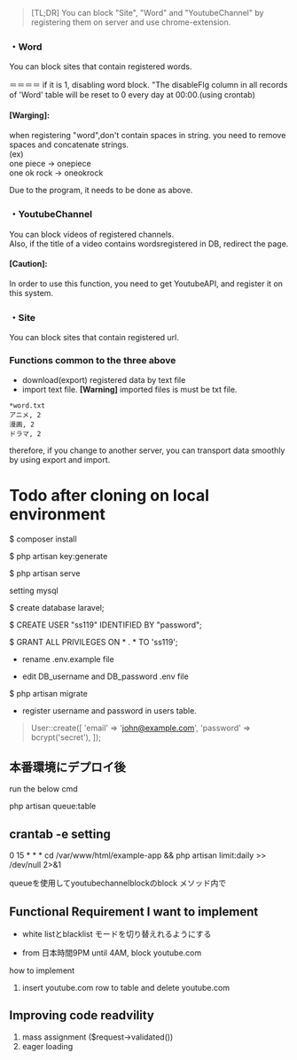 >[TL;DR]
You can block "Site", "Word" and "YoutubeChannel" by registering them on server and use chrome-extension.
### ・Word
You can block sites that contain registered words.

＝＝＝＝
if it is 1, disabling word block.
"The disableFlg column in all records of 'Word' table will be reset to 0 every day at 00:00.(using crontab)

#### **[Warging]**:
when registering "word",don't contain spaces in string.
you need to remove spaces and concatenate strings.<br />
(ex)<br />
one piece -> onepiece <br />
one ok rock -> oneokrock

Due to the program, it needs to be done as above.

### ・YoutubeChannel

You can block videos of registered channels.<br />
Also, if the title of a video contains wordsregistered in DB, redirect the page.

#### **[Caution]**:
In order to use this function, you need to get YoutubeAPI, and register it on this system.

### ・Site
You can block sites that contain registered url.

### Functions common to the three above
- download(export) registered data by text file
- import text file.
**[Warning]** imported files is must be txt file.
```
*word.txt
アニメ, 2
漫画, 2
ドラマ, 2
```
therefore, if you change to another server, you can transport data smoothly by using export and import.



# Todo after cloning on local environment
$ composer install

$ php artisan key:generate

$ php artisan serve

 setting mysql

$ create database laravel;

$ CREATE USER "ss119" IDENTIFIED BY "password";

$ GRANT ALL PRIVILEGES ON * . * TO 'ss119';

- rename .env.example file

- edit DB_username and DB_password .env file 

$ php artisan migrate

- register username and password in users table.
> User::create([
    'email' => 'john@example.com',
    'password' => bcrypt('secret'),
]);


## 本番環境にデプロイ後

run the below cmd

php artisan queue:table


## crantab -e setting
0 15 * * * cd /var/www/html/example-app && php artisan limit:daily >> /dev/null 2>&1

queueを使用してyoutubechannelblockのblock メソッド内で　

## Functional Requirement I want to implement

- white listとblacklist モードを切り替えれるようにする

- from 日本時間9PM until 4AM, block youtube.com

how to implement 
1. insert youtube.com row to table and delete youtube.com 

## Improving code readvility
1. mass assignment ($request->validated())
2. eager loading




